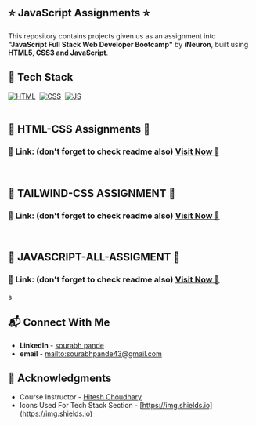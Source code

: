 ## ⭐ JavaScript Assignments ⭐


This repository contains projects given us as an assignment into **"JavaScript Full Stack Web Developer Bootcamp"** by **iNeuron**, built using **HTML5, CSS3 and JavaScript**.

## 📌 Tech Stack

[![HTML](https://img.shields.io/badge/html5%20-%23E34F26.svg?&style=for-the-badge&logo=html5&logoColor=white)](https://saurabh-pande.netlify.app/)&nbsp;
[![CSS](https://img.shields.io/badge/css3%20-%231572B6.svg?&style=for-the-badge&logo=css3&logoColor=white)](https://saurabh-pande.netlify.app/)&nbsp;
[![JS](https://img.shields.io/badge/javascript%20-%23323330.svg?&style=for-the-badge&logo=javascript&logoColor=%23F7DF1E)](https://saurabh-pande.netlify.app/)
<br>
<br>

## 🛑 HTML-CSS Assignments 🛑
### 📌 **Link: (don't forget to check readme also)** <a href="https://github.com/Sourabhpande532/ALL-INEURON-BOOTCAMP-PROJECT/blob/master/HTML-CSS-ASSIGNMENT.md">**Visit Now** 🚀</a>

<br>

## 🛑 TAILWIND-CSS ASSIGNMENT 🛑
### 📌 **Link: (don't forget to check readme also)** <a href="https://github.com/Sourabhpande532/ALL-INEURON-BOOTCAMP-PROJECT/blob/master/TAILWIND-CSS-PROJECT.md">**Visit Now** 🚀</a>

<br>

## 🛑 JAVASCRIPT-ALL-ASSIGMENT 🛑
### 📌 **Link: (don't forget to check readme also)** <a href="https://github.com/Sourabhpande532/ALL-INEURON-BOOTCAMP-PROJECT/blob/master/JAVASCRIPT-ASSIGNMENT.md">**Visit Now** 🚀</a>
s






## 📬 Connect With Me

- **LinkedIn** - [sourabh pande](https://www.linkedin.com/in/sourabh-pande-412170224/)
- **email** - [mailto:sourabhpande43@gmail.com](mailto:sourabhpande43@gmail.com)

## 📌 Acknowledgments

- Course Instructor - [Hitesh Choudhary](https://github.com/hiteshchoudhary)
- Icons Used For Tech Stack Section - [https://img.shields.io](https://img.shields.io)
